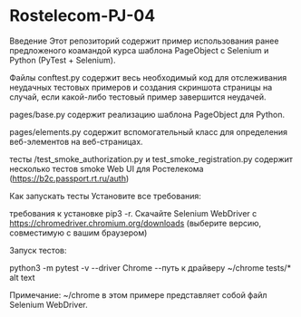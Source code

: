 ﻿# Rostelecom-PJ-04
Введение
Этот репозиторий содержит пример использования ранее предложеного коамандой курса шаблона PageObject с Selenium и Python (PyTest + Selenium).

Файлы
conftest.py содержит весь необходимый код для отслеживания неудачных тестовых примеров и создания скриншота страницы на случай, если какой-либо тестовый пример завершится неудачей.

pages/base.py содержит реализацию шаблона PageObject для Python.

pages/elements.py содержит вспомогательный класс для определения веб-элементов на веб-страницах.

тесты /test_smoke_authorization.py и test_smoke_registration.py содержит несколько тестов smoke Web UI для Ростелекома (https://b2c.passport.rt.ru/auth)

Как запускать тесты
Установите все требования:

требования к установке pip3 -r.
Скачайте Selenium WebDriver с https://chromedriver.chromium.org/downloads (выберите версию, совместимую с вашим браузером)

Запуск тестов:

python3 -m pytest -v --driver Chrome --путь к драйверу ~/chrome tests/*
alt text

Примечание: ~/chrome в этом примере представляет собой файл Selenium WebDriver.

